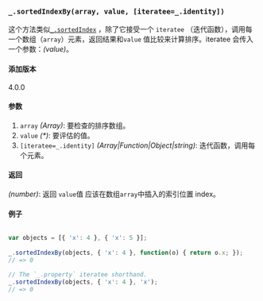 ### `_.sortedIndexBy(array, value, [iteratee=_.identity])`[​](#_sortedindexbyarray-value-iteratee_identity "_sortedindexbyarray-value-iteratee_identity的直接链接")

这个方法类似[`_.sortedIndex`](#sortedIndex) ，除了它接受一个 `iteratee` （迭代函数），调用每一个数组（`array`）元素，返回结果和`value` 值比较来计算排序。iteratee 会传入一个参数：_(value)_。

#### 添加版本

4.0.0

#### 参数

1.  `array` _(Array)_: 要检查的排序数组。
2.  `value` _(\*)_: 要评估的值。
3.  `[iteratee=_.identity]` _(Array|Function|Object|string)_: 迭代函数，调用每个元素。

#### 返回

_(number)_: 返回 `value`值 应该在数组`array`中插入的索引位置 index。

#### 例子


```js

var objects = [{ 'x': 4 }, { 'x': 5 }];
 
_.sortedIndexBy(objects, { 'x': 4 }, function(o) { return o.x; });
// => 0
 
// The `_.property` iteratee shorthand.
_.sortedIndexBy(objects, { 'x': 4 }, 'x');
// => 0

```